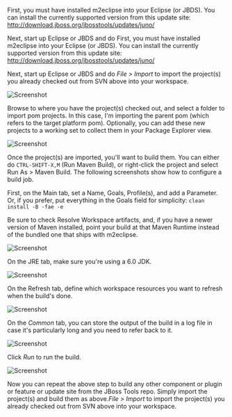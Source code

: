 First, you must have installed m2eclipse into your Eclipse (or JBDS). You can install the currently supported version from this update site: http://download.jboss.org/jbosstools/updates/juno/

Next, start up Eclipse or JBDS and do First, you must have installed m2eclipse into your Eclipse (or JBDS). You can install the currently supported version from this update site: http://download.jboss.org/jbosstools/updates/juno/

 

Next, start up Eclipse or JBDS and do _File > Import_ to import the project(s) you already checked out from SVN above into your workspace.

![Screenshot](images/Screenshot.png)

 
Browse to where you have the project(s) checked out, and select a folder to import pom projects. In this case, I'm importing the parent pom (which refers to the target platform pom). Optionally, you can add these new projects to a working set to collect them in your Package Explorer view.

![Screenshot](images/Screenshot-1.png)

Once the project(s) are imported, you'll want to build them. You can either do `CTRL-SHIFT-X,M` (Run Maven Build), or right-click the project and select Run As > Maven Build. The following screenshots show how to configure a build job.

First, on the Main tab, set a Name, Goals, Profile(s), and add a Parameter. Or, if you prefer, put everything in the Goals field for simplicity: `clean install -B -fae -e`

 Be sure to check Resolve Workspace artifacts, and, if you have a newer version of Maven installed, point your build at that Maven Runtime instead of the bundled one that ships with m2eclipse.

![Screenshot](images/Screenshot-2.png)

On the JRE tab, make sure you're using a 6.0 JDK.

![Screenshot](images/Screenshot-3.png)

On the Refresh tab, define which workspace resources you want to refresh when the build's done.

![Screenshot](images/Screenshot-4.png)

On the _Common_ tab, you can store the output of the build in a log file in case it's particularly long and you need to refer back to it.

![Screenshot](images/Screenshot-5.png)

Click _Run_ to run the build.

![Screenshot](images/Screenshot-6.png)

Now you can repeat the above step to build any other component or plugin or feature or update site from the JBoss Tools repo. Simply import the project(s) and build them as above._File > Import_ to import the project(s) you already checked out from SVN above into your workspace.
